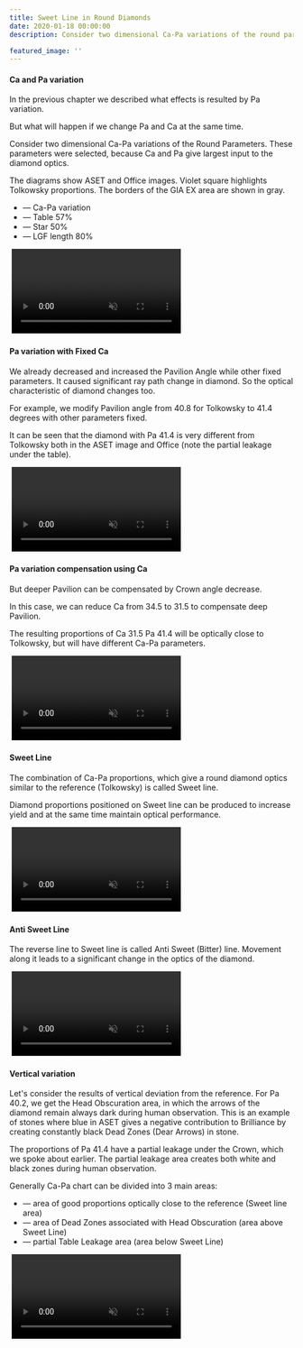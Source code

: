 ```yaml
---
title: Sweet Line in Round Diamonds
date: 2020-01-18 00:00:00
description: Consider two dimensional Ca-Pa variations of the round parameters

featured_image: ''
---
```


#### Ca and Pa variation
In the previous chapter we described what effects is resulted by Pa variation.

But what will happen if we change Pa and Ca at the same time.

Consider two dimensional Ca-Pa variations of the Round Parameters. These parameters were selected, because Ca and Pa give largest input to the diamond optics.

The diagrams show ASET and Office images.
Violet square highlights Tolkowsky proportions. The borders of the GIA EX area are shown in gray.

* — Ca-Pa variation
* — Table 57%
* — Star 50%
* — LGF length 80%

<div class="card">
<div class="card__media card__media--paired">
<img src="https://files-cdn.cutwise.com/workshop/sweet-line/ASET-01.jpg" alt="">
<video autoplay loop muted playsinline src="http://files-cdn.cutwise.com/Video/Office-01.mp4"></video>
</div>
</div>

#### Pa variation with Fixed Ca

We already decreased and increased the Pavilion Angle while other fixed parameters. It caused significant ray path change in diamond. So the optical characteristic of diamond changes too.

For example, we modify Pavilion angle from 40.8 for Tolkowsky to 41.4 degrees with other parameters fixed.

It can be seen that the diamond with Pa 41.4 is very different from Tolkowsky both in the ASET image and Office (note the partial leakage under the table).

<div class="card">
<div class="card__media card__media--paired">
<img src="https://files-cdn.cutwise.com/workshop/sweet-line/ASET-02.jpg" alt="">
<video autoplay loop muted playsinline src="http://files-cdn.cutwise.com/Video/Office-02.mp4"></video>
</div>
</div>

#### Pa variation compensation using Ca

But deeper Pavilion can be compensated by Crown angle decrease.

In this case, we can reduce Ca from 34.5 to 31.5 to compensate deep Pavilion.

The resulting proportions of Ca 31.5 Pa 41.4 will be optically close to Tolkowsky, but will have different Ca-Pa parameters.

<div class="card">
<div class="card__media card__media--paired">
<img src="https://files-cdn.cutwise.com/workshop/sweet-line/ASET-03.jpg" alt="">
<video autoplay loop muted playsinline src="http://files-cdn.cutwise.com/Video/Office-03.mp4"></video>
</div>
</div>

#### Sweet Line

The combination of Ca-Pa proportions, which give a round diamond optics similar to the reference (Tolkowsky) is called Sweet line.

Diamond proportions positioned on Sweet line can be produced to increase yield and at the same time maintain optical performance.

<div class="card">
<div class="card__media card__media--paired">
<img src="https://files-cdn.cutwise.com/workshop/sweet-line/ASET-04.jpg" alt="">
<video autoplay loop muted playsinline src="http://files-cdn.cutwise.com/Video/Office-04-SL.mp4"></video>
</div>
</div>

#### Anti Sweet Line

The reverse line to Sweet line is called Anti Sweet (Bitter) line. Movement along it leads to a significant change in the optics of the diamond.

<div class="card">
<div class="card__media card__media--paired">
<img src="https://files-cdn.cutwise.com/workshop/sweet-line/ASET-05.jpg" alt="">
<video autoplay loop muted playsinline src="http://files-cdn.cutwise.com/Video/Office-05-ASL.mp4"></video>
</div>
</div>

#### Vertical variation

Let's consider the results of vertical deviation from the reference.
For Pa 40.2, we get the Head Obscuration area, in which the arrows of the diamond remain always dark during human observation. This is an example of stones where blue in ASET gives a negative contribution to Brilliance by creating constantly black Dead Zones (Dear Arrows) in stone.

The proportions of Pa 41.4 have a partial leakage under the Crown, which we spoke about earlier. The partial leakage area creates both white and black zones during human observation.

Generally Ca-Pa chart can be divided into 3 main areas:
* — area of ​​good proportions optically close to the reference (Sweet line area)
* — area of ​​Dead Zones associated with Head Obscuration (area above Sweet Line)
* — partial Table Leakage area (area below Sweet Line)

<div class="card">
<div class="card__media card__media--paired">
<img class="custom-vertical-variation" src="https://files-cdn.cutwise.com/workshop/sweet-line/ASET-06.jpg" alt="">
<video class="custom-vertical-variation" autoplay loop muted playsinline src="https://files-cdn.cutwise.com/workshop/sweet-line/Vertical_Office_Merge-40.2-40.8-41.mp4"></video>
</div>
</div>
